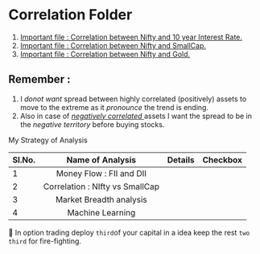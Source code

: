 # Correlation Folder
1. [Important file : Correlation between Nifty and 10 year Interest Rate.](https://github.com/anirbanghoshsbi/.github.io/blob/master/correlation/folder/Correlation_IN10_interest.ipynb)
2. [Important file : Correlation between Nifty and SmallCap.](https://github.com/anirbanghoshsbi/.github.io/blob/master/correlation/folder/SmallCap_Nifty_Corr.ipynb)
3. [Important file : Correlation between Nifty and Gold.](https://github.com/anirbanghoshsbi/.github.io/blob/master/correlation/folder/Correlation_gold.ipynb)

## Remember : 
1. I *donot want* spread between highly correlated (positively) assets to move to the extreme as it *pronounce* the trend is ending.
2. Also in case of <ins> *negatively correlated* </ins> assets I want the spread to be in the *negative territory* before buying stocks.

My Strategy of Analysis


|Sl.No.|Name of Analysis| Details| Checkbox|
|:------ |:-------:|--------:| ------ |
|1|Money Flow : FII and DII|  |  |
|2| Correlation : NIfty vs SmallCap| |  |
|  3  | Market Breadth analysis | |  |
|  4  | Machine Learning | | |

📔 In option trading deploy `third`of your capital in a idea keep the rest `two third` for fire-fighting.
